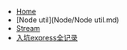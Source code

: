 - [Home](/Node/)
- [Node util](Node/Node util.md)
- [Stream](Node/Stream.md)
- [入坑express全记录](Node/入坑express全记录.md)
